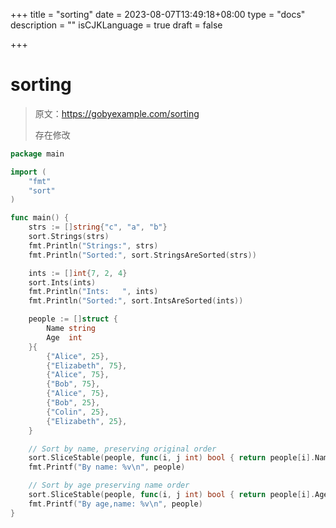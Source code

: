 +++
title = "sorting"
date = 2023-08-07T13:49:18+08:00
type = "docs"
description = ""
isCJKLanguage = true
draft = false

+++

# sorting

> 原文：https://gobyexample.com/sorting
>
> 存在修改

```go
package main

import (
	"fmt"
	"sort"
)

func main() {
	strs := []string{"c", "a", "b"}
	sort.Strings(strs)
	fmt.Println("Strings:", strs)
	fmt.Println("Sorted:", sort.StringsAreSorted(strs))

	ints := []int{7, 2, 4}
	sort.Ints(ints)
	fmt.Println("Ints:   ", ints)
	fmt.Println("Sorted:", sort.IntsAreSorted(ints))

	people := []struct {
		Name string
		Age  int
	}{
		{"Alice", 25},
		{"Elizabeth", 75},
		{"Alice", 75},
		{"Bob", 75},
		{"Alice", 75},
		{"Bob", 25},
		{"Colin", 25},
		{"Elizabeth", 25},
	}

	// Sort by name, preserving original order
	sort.SliceStable(people, func(i, j int) bool { return people[i].Name < people[j].Name })
	fmt.Printf("By name: %v\n", people)

	// Sort by age preserving name order
	sort.SliceStable(people, func(i, j int) bool { return people[i].Age < people[j].Age })
	fmt.Printf("By age,name: %v\n", people)
}

```

